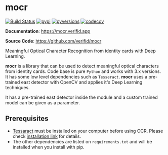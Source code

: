 # mocr

[![Build Status](https://github.com/verifid/mocr/workflows/mocr%20ci/badge.svg)](https://github.com/verifid/mocr/actions)
[![pypi](https://img.shields.io/pypi/v/mocr.svg)](https://pypi.python.org/pypi/mocr/)
[![pyversions](https://img.shields.io/pypi/pyversions/mocr.svg)](https://pypi.org/project/mocr)
[![codecov](https://codecov.io/gh/verifid/mocr/branch/master/graph/badge.svg)](https://codecov.io/gh/verifid/mocr)


**Documentation**: <a href="https://mocr.verifid.app" target="_blank">https://mocr.verifid.app</a>

**Source Code**: <a href="https://github.com/verifid/mocr" target="_blank">https://github.com/verifid/mocr</a>


Meaningful Optical Character Recognition from identity cards with Deep Learning.

**mocr** is a library that can be used to detect meaningful optical characters from identity cards. Code base is pure ``Python`` and works with 3.x versions. It has some low level dependencies such as ``Tesseract``. **mocr** uses a pre-trained east detector with OpenCV and applies it's Deep Learning techniques.

It has a pre-trained east detector inside the module and a custom trained model can be given as a parameter.

## Prerequisites

* <a href="https://github.com/tesseract-ocr/tesseract">Tessaract</a> must be installed on your computer before using OCR. Please check <a href="https://github.com/tesseract-ocr/tesseract#installing-tesseract">installation link</a> for details.
* The other dependencies are listed on ``requirements.txt`` and will be installed when you install with pip.
